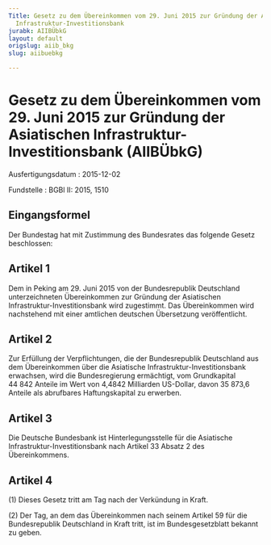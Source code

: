 ```yaml
---
Title: Gesetz zu dem Übereinkommen vom 29. Juni 2015 zur Gründung der Asiatischen
  Infrastruktur-Investitionsbank
jurabk: AIIBÜbkG
layout: default
origslug: aiib_bkg
slug: aiibuebkg

---
```


# Gesetz zu dem Übereinkommen vom 29. Juni 2015 zur Gründung der Asiatischen Infrastruktur-Investitionsbank (AIIBÜbkG)

Ausfertigungsdatum
:   2015-12-02

Fundstelle
:   BGBl II: 2015, 1510


## Eingangsformel

Der Bundestag hat mit Zustimmung des Bundesrates das folgende Gesetz beschlossen:


## Artikel 1

Dem in Peking am 29. Juni 2015 von der Bundesrepublik Deutschland unterzeichneten Übereinkommen zur Gründung der Asiatischen Infrastruktur-Investitionsbank wird zugestimmt. Das Übereinkommen wird nachstehend mit einer amtlichen deutschen Übersetzung veröffentlicht.


## Artikel 2

Zur Erfüllung der Verpflichtungen, die der Bundesrepublik Deutschland aus dem Übereinkommen über die Asiatische Infrastruktur-Investitionsbank erwachsen, wird die Bundesregierung ermächtigt, vom Grundkapital 44 842 Anteile im Wert von 4,4842 Milliarden US-Dollar, davon 35 873,6 Anteile als abrufbares Haftungskapital zu erwerben.


## Artikel 3

Die Deutsche Bundesbank ist Hinterlegungsstelle für die Asiatische Infrastruktur-Investitionsbank nach Artikel 33 Absatz 2 des Übereinkommens.


## Artikel 4

(1) Dieses Gesetz tritt am Tag nach der Verkündung in Kraft.

(2) Der Tag, an dem das Übereinkommen nach seinem Artikel 59 für die Bundesrepublik Deutschland in Kraft tritt, ist im Bundesgesetzblatt bekannt zu geben.

